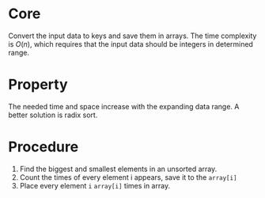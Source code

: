 # Core

Convert the input data to keys and save them in arrays. The time complexity is $O(n)$, which requires that the input data should be integers in determined range.

# Property

The needed time and space increase with the expanding data range. A better solution is radix sort.

# Procedure

1. Find the biggest and smallest elements in an unsorted array.
2. Count the times of every element i appears, save it to the `array[i]`
3. Place every element `i` `array[i]` times in array.

